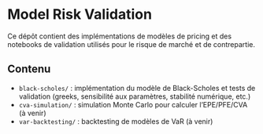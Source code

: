 # Model Risk Validation

Ce dépôt contient des implémentations de modèles de pricing et des notebooks de validation utilisés pour le risque de marché et de contrepartie.

## Contenu

- `black-scholes/` : implémentation du modèle de Black-Scholes et tests de validation (greeks, sensibilité aux paramètres, stabilité numérique, etc.)
- `cva-simulation/` : simulation Monte Carlo pour calculer l’EPE/PFE/CVA (à venir)
- `var-backtesting/` : backtesting de modèles de VaR (à venir)
